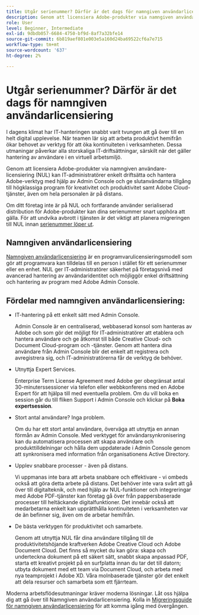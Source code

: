 ```yaml
---
title: Utgår serienummer? Därför är det dags för namngiven användarlicensiering
description: Genom att licensiera Adobe-produkter via namngiven användare-licensiering (NUL) kan IT-administratörer enkelt driftsätta och hantera Adobe-verktyg med hjälp av Admin Console och ge slutanvändarna tillgång till högklassiga program för kreativitet och produktivitet samt Adobe Cloud-tjänster, även om hela personalen är på distans
role: User
level: Beginner, Intermediate
exl-id: 9dbdb057-6684-4750-bf9d-8af7a32bfe14
source-git-commit: 6b819aef801e003e5a160d24ba69522cf6a7e715
workflow-type: tm+mt
source-wordcount: '637'
ht-degree: 2%

---
```


# Utgår serienummer? Därför är det dags för namngiven användarlicensiering

I dagens klimat har IT-hanteringen snabbt varit tvungen att gå över till en helt digital upplevelse. När teamen lär sig att arbeta produktivt hemifrån ökar behovet av verktyg för att öka kontinuiteten i verksamheten. Dessa utmaningar påverkar alla storskaliga IT-driftsättningar, särskilt när det gäller hantering av användare i en virtuell arbetsmiljö.

Genom att licensiera Adobe-produkter via namngiven användare-licensiering (NUL) kan IT-administratörer enkelt driftsätta och hantera Adobe-verktyg med hjälp av Admin Console och ge slutanvändarna tillgång till högklassiga program för kreativitet och produktivitet samt Adobe Cloud-tjänster, även om hela personalen är på distans.

Om ditt företag inte är på NUL och fortfarande använder serialiserad distribution för Adobe-produkter kan dina serienummer snart upphöra att gälla. För att undvika avbrott i tjänsten är det viktigt att planera migreringen till NUL innan [serienummer löper ut](https://blogs.adobe.com/deployment/understanding-serialnumberexpiration).

## Namngiven användarlicensiering

[Namngiven användarlicensiering](https://helpx.adobe.com/enterprise/using/licensing.html) är en programvarulicensieringsmodell som gör att programvara kan tilldelas till en person i stället för ett serienummer eller en enhet. NUL ger IT-administratörer säkerhet på företagsnivå med avancerad hantering av användaridentitet och möjliggör enkel driftsättning och hantering av program med Adobe Admin Console.

## Fördelar med namngiven användarlicensiering:

* IT-hantering på ett enkelt sätt med Admin Console.

   Admin Console är en centraliserad, webbaserad konsol som hanteras av Adobe och som gör det möjligt för IT-administratörer att etablera och hantera användare och ge åtkomst till både Creative Cloud- och Document Cloud-program och -tjänster. Genom att hantera dina användare från Admin Console blir det enkelt att registrera och avregistrera sig, och IT-administratörerna får de verktyg de behöver.

* Utnyttja Expert Services.

   Enterprise Term License Agreement med Adobe ger obegränsat antal 30-minuterssessioner via telefon eller webbkonferens med en Adobe Expert för att hjälpa till med eventuella problem. Om du vill boka en session går du till fliken Support i Admin Console och klickar på **Boka expertsession**.

* Stort antal användare? Inga problem.

   Om du har ett stort antal användare, överväga att utnyttja en annan förmån av Admin Console. Med verktyget för användarsynkronisering kan du automatisera processen att skapa användare och produkttilldelningar och hålla dem uppdaterade i Admin Console genom att synkronisera med information från organisationens Active Directory.

* Upplev snabbare processer - även på distans.

   Vi uppmanas inte bara att arbeta snabbare och effektivare - vi ombeds också att göra detta arbete på distans. Det behöver inte vara svårt att gå över till digitalteknik, och med hjälp av NUL-funktioner och integreringar med Adobe PDF-tjänster kan företag gå över från pappersbaserade processer till heltäckande digitalfunktioner. Det innebär också att medarbetarna enkelt kan upprätthålla kontinuiteten i verksamheten var de än befinner sig, även om de arbetar hemifrån.

* De bästa verktygen för produktivitet och samarbete.

   Genom att utnyttja NUL får dina användare tillgång till de produktivitetshöjande kraftverken Adobe Creative Cloud och Adobe Document Cloud. Det finns så mycket du kan göra: skapa och underteckna dokument på ett säkert sätt, snabbt skapa anpassad PDF, starta ett kreativt projekt på en surfplatta innan du tar det till datorn; utbyta dokument med ett team via Document Cloud, och arbeta med nya teamprojekt i Adobe XD. Våra molnbaserade tjänster gör det enkelt att dela resurser och samarbeta som ett fjärrteam.

Moderna arbetsflödesutmaningar kräver moderna lösningar. Låt oss hjälpa dig att gå över till Namngiven användarlicensiering. Kolla in [Migreringsguide för namngiven användarlicensiering](https://offers.adobe.com/content/dam/offer-manager/en/na/marketing/CCE/Adobe_Named_User_Licensing_Migration_Guide.pdf) för att komma igång med övergången.
